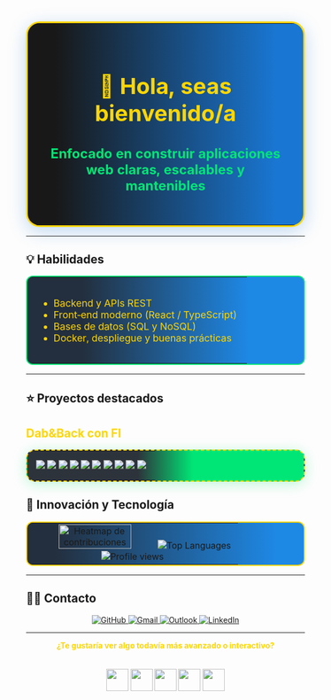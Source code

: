 <!-- Fondo visual para el perfil (sube tu imagen a /assets/fondo.png o usa la predeterminada) 
<p align="center">
  <img src="https://raw.githubusercontent.com/Smartorin/Smartorin/main/assets/fondo.png" alt="Fondo visual" width="1000" style="border-radius:32px; box-shadow: 0 8px 32px #1976D244;">
</p>   -->

<!-- Marco de bienvenida super pro -->
<table align="center" width="80%" style="border: 3px solid #FFD600; border-radius: 24px; background: linear-gradient(90deg, #181818 10%, #1976D2 90%); box-shadow: 0 8px 32px #1976D244;">
  <tr>
    <td align="center" style="padding:2em;">
      <h1 style="color:#FFD600; font-size:2.5em;">👋 Hola, seas bienvenido/a</h1>
      <h3 style="color:#00E676; font-size:1.5em;">Enfocado en construir aplicaciones web claras, escalables y mantenibles</h3>
     <!-- <img src="https://cdn.jsdelivr.net/gh/devicons/devicon/icons/react/react-original.svg" width="48" style="margin:0 8px;animation:spin 5s linear infinite;">
      <img src="https://cdn.jsdelivr.net/gh/devicons/devicon/icons/python/python-original.svg" width="48" style="margin:0 8px;animation:bounce 2s infinite;">
      <img src="https://cdn.jsdelivr.net/gh/devicons/devicon/icons/docker/docker-original.svg" width="48" style="margin:0 8px;animation:shake 3s infinite;">
      -->
      <!-- Animaciones CSS simuladas, real movimiento solo en HTML/CSS -->
    </td>
  </tr>
</table>

---

## 💡 Habilidades

<table align="center" width="90%" style="border:2px solid #00E676; border-radius:12px; background:linear-gradient(90deg,#232F3E 20%,#1E88E5 80%);">
  <tr>
    <td style="padding:1em; color:#FFD600; font-size:1.1em;">
      <ul>
        <li>Backend y APIs REST</li>
        <li>Front‑end moderno (React / TypeScript)</li>
        <li>Bases de datos (SQL y NoSQL)</li>
        <li>Docker, despliegue y buenas prácticas</li>
      </ul>
    </td>
  </tr>
</table>

---

## ⭐️ Proyectos destacados

<div >
  <h2 style="color:#FFD600;">Dab&Back con FI</h2>

  <!-- Tablero camo ultra profesional centrado -->
  <table align="center" width="70%" style="border:2px dashed #FFD600; border-radius:16px; background:linear-gradient(90deg,#2D333B 40%,#00E676 60%); box-shadow:0 4px 24px #00E67644;">
    <tr>
      <td align="center" style="padding:1em;">
        <img src="https://img.shields.io/badge/Python-3776AB?style=for-the-badge&logo=python&logoColor=FFD600&labelColor=232F3E&borderRadius=8" />
        <img src="https://img.shields.io/badge/JavaScript-F7DF1E?style=for-the-badge&logo=javascript&logoColor=232F3E&labelColor=232F3E&borderRadius=8" />
        <img src="https://img.shields.io/badge/TypeScript-3178C6?style=for-the-badge&logo=typescript&logoColor=FFD600&labelColor=232F3E&borderRadius=8" />
        <!-- <img src="https://img.shields.io/badge/React-1976D2?style=for-the-badge&logo=react&logoColor=61DAFB&labelColor=232F3E&borderRadius=8" />
        <img src="https://img.shields.io/badge/Node.js-339933?style=for-the-badge&logo=node.js&logoColor=FFD600&labelColor=232F3E&borderRadius=8" /> -->
        <img src="https://img.shields.io/badge/Docker-2496ED?style=for-the-badge&logo=docker&logoColor=FFD600&labelColor=232F3E&borderRadius=8" />
        <img src="https://img.shields.io/badge/Kubernetes-326CE5?style=for-the-badge&logo=kubernetes&logoColor=FFD600&labelColor=232F3E&borderRadius=8" />
        <img src="https://img.shields.io/badge/AWS-232F3E?style=for-the-badge&logo=amazon-aws&logoColor=FFD600&labelColor=232F3E&borderRadius=8" />
        <img src="https://img.shields.io/badge/Git-F05032?style=for-the-badge&logo=git&logoColor=FFD600&labelColor=232F3E&borderRadius=8" />
        <img src="https://img.shields.io/badge/OpenAI-412991?style=for-the-badge&logo=openai&logoColor=FFD600&labelColor=232F3E&borderRadius=8" />
        <img src="https://img.shields.io/badge/Android-3DDC84?style=for-the-badge&logo=android&logoColor=FFD600&labelColor=232F3E&borderRadius=8" />
        <img src="https://img.shields.io/badge/iOS-000000?style=for-the-badge&logo=apple&logoColor=FFD600&labelColor=232F3E&borderRadius=8" />
      </td>
    </tr>
  </table>
</div>

## 🚀 Innovación y Tecnología

<table align="center" width="45%" style="border:2px solid #FFD600; border-radius:12px; background:linear-gradient(90deg,#232F3E 10%,#1E88E5 90%);">
  <tr>
    <td align="center">
     <!-- Animación Snake y Heatmap -->
      <img src="https://github-readme-activity-graph.vercel.app/graph?username=Smartorin&theme=rogue" alt="Heatmap de contribuciones" width="60%" />
      
<!-- <img src="https://github.com/Smartorin/Smartorin/blob/output/github-contribution-grid-snake.svg" alt="Snake animation" width="90%" />
      Gráfico de lenguajes (tonos distintos, camo-like) -->
      
             
       
        
  <img src="https://github-readme-stats.vercel.app/api/top-langs/?username=Smartorin&layout=compact&theme=gruvbox&hide_border=true&langs_count=8" alt="Top Languages" />
       <br> <img src="https://komarev.com/ghpvc/?username=Smartorin&style=for-the-badge&color=FFD600" alt="Profile views" />
       
  <!-- Iconos SVG pro tech 
      <img src="https://cdn.jsdelivr.net/gh/devicons/devicon/icons/react/react-original.svg" width="32" style="margin:0 4px;">
      <img src="https://cdn.jsdelivr.net/gh/devicons/devicon/icons/python/python-original.svg" width="32" style="margin:0 4px;">
      <img src="https://cdn.jsdelivr.net/gh/devicons/devicon/icons/docker/docker-original.svg" width="32" style="margin:0 4px;">
      <img src="https://cdn.jsdelivr.net/gh/devicons/devicon/icons/aws/aws-original.svg" width="32" style="margin:0 4px;">
      <img src="https://cdn.jsdelivr.net/gh/devicons/devicon/icons/openai/openai-original.svg" width="32" style="margin:0 4px;"> 
    </td> -->
  </tr>
</table>


<div align="center">
  <!-- Lenguajes principales (dinámico desde perfil)
  <img src="https://github-readme-stats.vercel.app/api/top-langs/?username=Smartorin&layout=compact&hide_title=true&langs_count=8&theme=github_dark" alt="Top Languages" />  -->
</div> 


---

## 👨‍💻 Contacto

<div align="center">
  <a href="https://github.com/Smartorin">
    <img src="https://img.shields.io/badge/GitHub-181717?style=for-the-badge&logo=github&logoColor=FFD600" alt="GitHub" />
  </a>
  <a href="mailto:tu.email@gmail.com">
    <img src="https://img.shields.io/badge/Gmail-D14836?style=for-the-badge&logo=gmail&logoColor=FFD600" alt="Gmail" />
  </a>
  <a href="mailto:tu.email@outlook.com">
    <img src="https://img.shields.io/badge/Outlook-0078D4?style=for-the-badge&logo=microsoft-outlook&logoColor=FFD600" alt="Outlook" />
  </a>
  <a href="https://www.linkedin.com/in/tu-perfil">
    <img src="https://img.shields.io/badge/LinkedIn-0A66C2?style=for-the-badge&logo=linkedin&logoColor=FFD600" alt="LinkedIn" />
  </a>
</div>

---

<p align="center" style="color:#FFD600;">
  <b>¿Te gustaría ver algo todavía más avanzado o interactivo?<br>
  <!-- ¡Conecta conmigo y llevemos la tecnología al siguiente nivel!</b>  -->
  <br><br>
  <img src="https://cdn.jsdelivr.net/gh/devicons/devicon/icons/github/github-original.svg" width="40" />
  <img src="https://cdn.jsdelivr.net/gh/devicons/devicon/icons/react/react-original.svg" width="40" />
  <img src="https://cdn.jsdelivr.net/gh/devicons/devicon/icons/python/python-original.svg" width="40" />
  <img src="https://cdn.jsdelivr.net/gh/devicons/devicon/icons/docker/docker-original.svg" width="40" />
  <img src="https://cdn.jsdelivr.net/gh/devicons/devicon/icons/kubernetes/kubernetes-plain.svg" width="40" />
</p>
